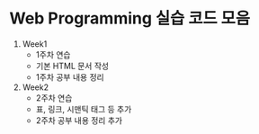 # Web Programming 실습 코드 모음

1. Week1
   - 1주차 연습
   - 기본 HTML 문서 작성
   - 1주차 공부 내용 정리
2. Week2
   - 2주차 연습
   - 표, 링크, 시맨틱 태그 등 추가
   - 2주차 공부 내용 정리 추가
